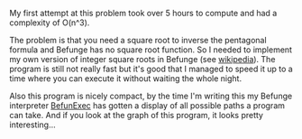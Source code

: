 My first attempt at this problem took over 5 hours to compute and had a complexity of O(n^3). 

The problem is that you need a square root to inverse the pentagonal formula and Befunge has no square root function.
So I needed to implement my own version of integer square roots in Befunge (see [wikipedia](https://en.wikipedia.org/wiki/Methods_of_computing_square_roots)).
The program is still not really fast but it's good that I managed to speed it up to a time where you can execute it without waiting the whole night.

Also this program is nicely compact, by the time I'm writing this my Befunge interpreter [BefunExec](https://www.mikescher.de/programs/view/BefunGen) has gotten a display of all possible paths a program can take.
And if you look at the graph of this program, it looks pretty interesting...